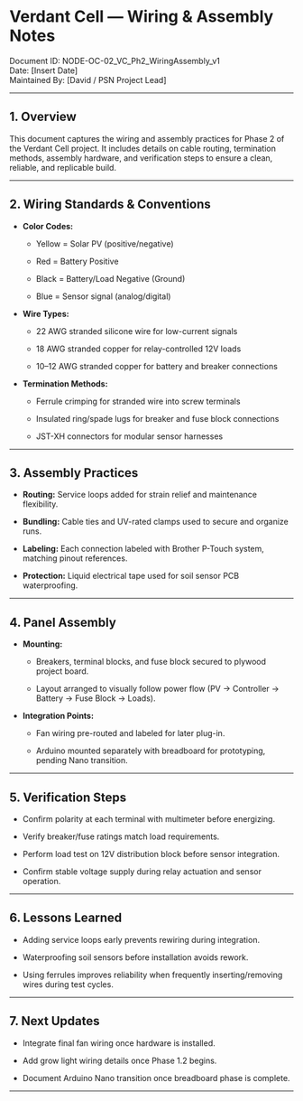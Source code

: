 # **Verdant Cell — Wiring & Assembly Notes**

Document ID: NODE-OC-02\_VC\_Ph2\_WiringAssembly\_v1  
 Date: \[Insert Date\]  
 Maintained By: \[David / PSN Project Lead\]

---

## **1\. Overview**

This document captures the wiring and assembly practices for Phase 2 of the Verdant Cell project. It includes details on cable routing, termination methods, assembly hardware, and verification steps to ensure a clean, reliable, and replicable build.

---

## **2\. Wiring Standards & Conventions**

* **Color Codes:**

  * Yellow \= Solar PV (positive/negative)

  * Red \= Battery Positive

  * Black \= Battery/Load Negative (Ground)

  * Blue \= Sensor signal (analog/digital)

* **Wire Types:**

  * 22 AWG stranded silicone wire for low-current signals

  * 18 AWG stranded copper for relay-controlled 12V loads

  * 10–12 AWG stranded copper for battery and breaker connections

* **Termination Methods:**

  * Ferrule crimping for stranded wire into screw terminals

  * Insulated ring/spade lugs for breaker and fuse block connections

  * JST-XH connectors for modular sensor harnesses

---

## **3\. Assembly Practices**

* **Routing:** Service loops added for strain relief and maintenance flexibility.

* **Bundling:** Cable ties and UV-rated clamps used to secure and organize runs.

* **Labeling:** Each connection labeled with Brother P-Touch system, matching pinout references.

* **Protection:** Liquid electrical tape used for soil sensor PCB waterproofing.

---

## **4\. Panel Assembly**

* **Mounting:**

  * Breakers, terminal blocks, and fuse block secured to plywood project board.

  * Layout arranged to visually follow power flow (PV → Controller → Battery → Fuse Block → Loads).

* **Integration Points:**

  * Fan wiring pre-routed and labeled for later plug-in.

  * Arduino mounted separately with breadboard for prototyping, pending Nano transition.

---

## **5\. Verification Steps**

* Confirm polarity at each terminal with multimeter before energizing.

* Verify breaker/fuse ratings match load requirements.

* Perform load test on 12V distribution block before sensor integration.

* Confirm stable voltage supply during relay actuation and sensor operation.

---

## **6\. Lessons Learned**

* Adding service loops early prevents rewiring during integration.

* Waterproofing soil sensors before installation avoids rework.

* Using ferrules improves reliability when frequently inserting/removing wires during test cycles.

---

## **7\. Next Updates**

* Integrate final fan wiring once hardware is installed.

* Add grow light wiring details once Phase 1.2 begins.

* Document Arduino Nano transition once breadboard phase is complete.

---

